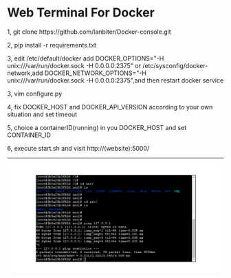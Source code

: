 <h1>Web Terminal For Docker</h1>


<p>1, git clone https://github.com/lanbiter/Docker-console.git</p>
<p>2, pip install -r requirements.txt</p>
<p>3, edit /etc/default/docker add DOCKER_OPTIONS="-H unix:///var/run/docker.sock -H 0.0.0.0:2375" or /etc/sysconfig/docker-network,add  DOCKER_NETWORK_OPTIONS="-H unix:///var/run/docker.sock -H 0.0.0.0:2375",and then restart docker service</p>
<p>3, vim configure.py</p>
<p>4, fix DOCKER_HOST and DOCKER_API_VERSION according to your own situation and set timeout</p>
<p>5, choice a containerID(running) in you DOCKER_HOST and set CONTAINER_ID</p>
<p>6, execute start.sh and visit http://(website):5000/</p>
<hr>
<img src='static/show.png'>
